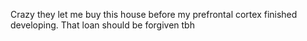 Crazy they let me buy this house before my prefrontal cortex finished developing. That loan should be forgiven tbh

